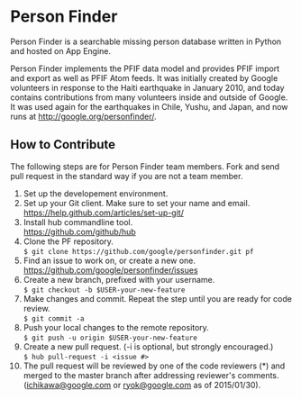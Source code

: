 # Person Finder

Person Finder is a searchable missing person database written in Python and
hosted on App Engine.

Person Finder implements the PFIF data model and provides PFIF import and export
as well as PFIF Atom feeds. It was initially created by Google volunteers in
response to the Haiti earthquake in January 2010, and today contains
contributions from many volunteers inside and outside of Google. It was used
again for the earthquakes in Chile, Yushu, and Japan, and now runs at
http://google.org/personfinder/.

## How to Contribute

The following steps are for Person Finder team members. Fork and send pull
request in the standard way if you are not a team member.

1. Set up the developement environment.
  1. Set up your Git client. Make sure to set your name and email.
    <br/>https://help.github.com/articles/set-up-git/
  2. Install hub commandline tool.
    <br/>https://github.com/github/hub
  3. Clone the PF repository.
    <br/>`$ git clone https://github.com/google/personfinder.git pf`
2. Find an issue to work on, or create a new one.
   <br/>https://github.com/google/personfinder/issues
3. Create a new branch, prefixed with your username.
   <br/>`$ git checkout -b $USER-your-new-feature`
4. Make changes and commit. Repeat the step until you are ready for code review.
   <br/>`$ git commit -a`
5. Push your local changes to the remote repository.
   <br/>`$ git push -u origin $USER-your-new-feature`
6. Create a new pull request. (-i is optional, but strongly encouraged.)
   <br/>`$ hub pull-request -i <issue #>`
7. The pull request will be reviewed by one of the code reviewers (*) and
   merged to the master branch after addressing reviewer's comments.
   (ichikawa@google.com or ryok@google.com as of 2015/01/30).
